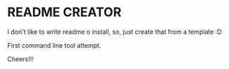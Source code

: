 # README CREATOR
I don't like to write readme o install, so, just create that from a template :D

First command line tool attempt.

Cheers!!!
